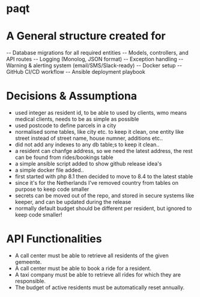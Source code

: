 # paqt

# A General structure created for 
-- Database migrations for all required entities
-- Models, controllers, and API routes
-- Logging (Monolog, JSON format)
-- Exception handling
-- Warning & alerting system (email/SMS/Slack-ready)
-- Docker setup
-- GitHub CI/CD workflow
-- Ansible deployment playbook



# Decisions & Assumptiona
- used integer as resident id, to be able to used by clients, wmo means medical clients, needs to be as simple as possible
- used postcode to define parcels in a city
- normalised some tables, like city etc. to keep it clean, one entity like street instead of street name, house numner, additions etc..
- did not add any indexes to any db table;s to keep it clean.. 
- a resident can chanfge address, so we need the latest address, the rest can be found from rides/bookings table
- a simple ansible script added to show github release idea's
- a simple docker file added.. 
- first started with php 8.1 then decided to move to 8.4 to the latest stable
- since it's for the Netherlands I've removed country from tables on purpose to keep code smaller
- secrets can be moved out of the repo, and stored in secure systems like keeper, and can be updated during the release
- normally default budget should be different per resident, but ignored to keep code smaller!



# API Functionalities
- A call center must be able to retrieve all residents of the given gemeente.
- A call center must be able to book a ride for a resident.
- A taxi company must be able to retrieve all rides for which they are responsible.
- The budget of active residents must be automatically reset annually.
